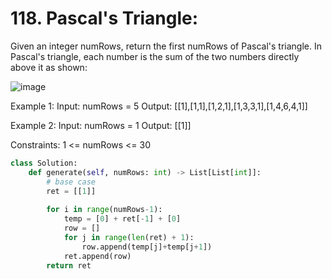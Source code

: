 # 118. Pascal's Triangle:

Given an integer numRows, return the first numRows of Pascal's triangle.
In Pascal's triangle, each number is the sum of the two numbers directly above it as shown:

![image](https://user-images.githubusercontent.com/35987583/152534427-a64c44a2-d6a8-4d32-8424-297651f2b8ad.png)

Example 1:
Input: numRows = 5
Output: [[1],[1,1],[1,2,1],[1,3,3,1],[1,4,6,4,1]]

Example 2:
Input: numRows = 1
Output: [[1]]
 
Constraints:
1 <= numRows <= 30

```python
class Solution:
    def generate(self, numRows: int) -> List[List[int]]:
        # base case
        ret = [[1]]
        
        for i in range(numRows-1):
            temp = [0] + ret[-1] + [0]
            row = []
            for j in range(len(ret) + 1):
                row.append(temp[j]+temp[j+1])
            ret.append(row)
        return ret
       
```
